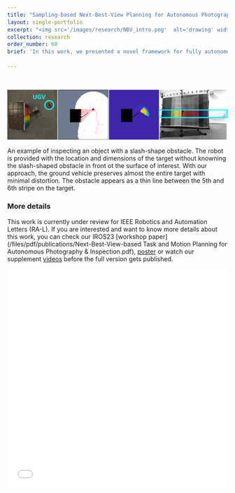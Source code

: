 ```yaml
---
title: "Sampling-based Next-Best-View Planning for Autonomous Photography & Inspection"
layout: single-portfolio
excerpt: "<img src='/images/research/NBV_intro.png'  alt='drawing' width='400px'/>"
collection: research
order_number: 60
brief: 'In this work, we presented a novel framework for fully autonomous inspection in a partially known environment. A formal metric is defined for evaluating inspection photo. Our method enables robots smartly pick the best inspecting point, minimize perspective distortions, and adapts the motion plan as environment changes.'

---
```

<style>
    o { color: #ff8e14 }
</style>

<br/>

<img src="/images/research/NBV_exp_slash_obs.png"
     alt="Markdown Monster icon"
     style="float: top; width = '80%';" />

An example of inspecting an object with a slash-shape obstacle. The robot is provided with the location and dimensions of the target without knowning the slash-shaped obstacle in front ot the surface of interest. With our approach, the ground vehicle preserves almost the entire target with minimal distortion. The obstacle appears as a thin line between the 5th and 6th stripe on the target.

### More details
This work is currently under review for IEEE Robotics and Automation Letters (RA-L). If you are interested and want to know more details about this work, you can check our IROS23 [workshop paper](/files/pdf/publications/Next-Best-View-based Task and Motion Planning for Autonomous Photography & Inspection.pdf), [poster](/files/pdf/talks/NBV_TAMP_IROS_workshop_SG.pdf) or watch our supplement [videos](https://www.bezzorobotics.com/sg-lb-tamp23) before the full version gets published.

<iframe src="/files/pdf/talks/NBV_TAMP_IROS_workshop_SG.pdf" width="100%" height="500" frameborder="no" border="0" marginwidth="0" marginheight="0"></iframe>


